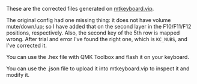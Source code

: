These are the corrected files generated on [mtkeyboard.vip](mtkeyboard.vip).

The original config had one missing thing: it does not have volume mute/down/up; so I have added that on the second layer in the F10/F11/F12 positions, respectively.
Also, the second key of the 5th row is mapped wrong. After trial and error I've found the right one, which is <code>KC_NUBS</code>, and I've corrected it.

You can use the .hex file with QMK Toolbox and flash it on your keyboard.

You can use the .json file to upload it into mtkeyboard.vip to inspect it and modify it.
